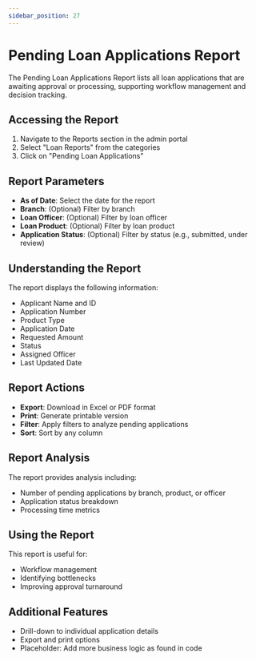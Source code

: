 ```yaml
---
sidebar_position: 27
---
```


# Pending Loan Applications Report

The Pending Loan Applications Report lists all loan applications that are awaiting approval or processing, supporting workflow management and decision tracking.

## Accessing the Report

1. Navigate to the Reports section in the admin portal
2. Select "Loan Reports" from the categories
3. Click on "Pending Loan Applications"

## Report Parameters

- **As of Date**: Select the date for the report
- **Branch**: (Optional) Filter by branch
- **Loan Officer**: (Optional) Filter by loan officer
- **Loan Product**: (Optional) Filter by loan product
- **Application Status**: (Optional) Filter by status (e.g., submitted, under review)

## Understanding the Report

The report displays the following information:

- Applicant Name and ID
- Application Number
- Product Type
- Application Date
- Requested Amount
- Status
- Assigned Officer
- Last Updated Date

## Report Actions

- **Export**: Download in Excel or PDF format
- **Print**: Generate printable version
- **Filter**: Apply filters to analyze pending applications
- **Sort**: Sort by any column

## Report Analysis

The report provides analysis including:
- Number of pending applications by branch, product, or officer
- Application status breakdown
- Processing time metrics

## Using the Report

This report is useful for:
- Workflow management
- Identifying bottlenecks
- Improving approval turnaround

## Additional Features

- Drill-down to individual application details
- Export and print options
- Placeholder: Add more business logic as found in code 